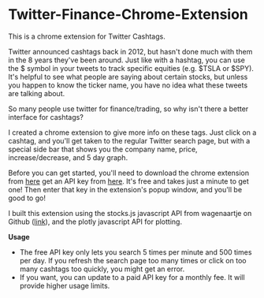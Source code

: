 # Twitter-Finance-Chrome-Extension

This is a chrome extension for Twitter Cashtags.

Twitter announced cashtags back in 2012, but hasn't done much with them in the 8 years they've been around. Just like with a hashtag, you can use the $ symbol in your tweets to track specific equities (e.g. $TSLA or $SPY). It's helpful to see what people are saying about certain stocks, but unless you happen to know the ticker name, you have no idea what these tweets are talking about.

So many people use twitter for finance/trading, so why isn't there a better interface for cashtags?

I created a chrome extension to give more info on these tags. Just click on a cashtag, and you'll get taken to the regular Twitter search page, but with a special side bar that shows you the company name, price, increase/decrease, and 5 day graph.

Before you can get started, you'll need to download the chrome extension from <a href="#" target="_blank">here</a> get an API key from <a href="https://www.alphavantage.co/support/#api-key" target="_blank">here</a>. It's free and takes just a minute to get one! Then enter that key in the extension's popup window, and you'll be good to go!

I built this extension using the stocks.js javascript API from wagenaartje on Github (<a href="https://github.com/wagenaartje/stocks.js">link</a>), and the plotly javascript API for plotting.

<strong>Usage</strong>
<ul>
  <li>
    The free API key only lets you search 5 times per minute and 500 times per day. If you refresh the search page too many times or click on too many cashtags too quickly, you might get an error.
  </li>
  <li>
    If you want, you can update to a paid API key for a monthly fee. It will provide higher usage limits.
  </li>
</ul>
